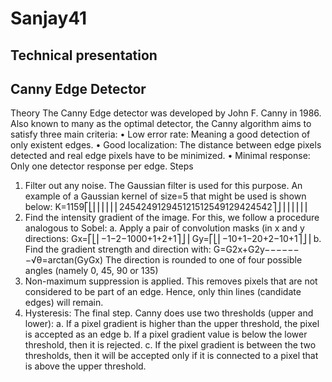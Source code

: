 # Sanjay41
## Technical presentation
## Canny Edge Detector

Theory
The Canny Edge detector was developed by John F. Canny in 1986. Also known to many as the optimal detector, the Canny algorithm aims to satisfy three main criteria:
•	Low error rate: Meaning a good detection of only existent edges.
•	Good localization: The distance between edge pixels detected and real edge pixels have to be minimized.
•	Minimal response: Only one detector response per edge.
Steps
1.	Filter out any noise. The Gaussian filter is used for this purpose. An example of a Gaussian kernel of size=5 that might be used is shown below:
K=1159⎡⎣⎢⎢⎢⎢⎢⎢245424912945121512549129424542⎤⎦⎥⎥⎥⎥⎥⎥
2.	Find the intensity gradient of the image. For this, we follow a procedure analogous to Sobel:
a.	Apply a pair of convolution masks (in x and y directions:
Gx=⎡⎣⎢−1−2−1000+1+2+1⎤⎦⎥
Gy=⎡⎣⎢−10+1−20+2−10+1⎤⎦⎥
b.	Find the gradient strength and direction with:
G=G2x+G2y−−−−−−−√θ=arctan(GyGx)
The direction is rounded to one of four possible angles (namely 0, 45, 90 or 135)
3.	Non-maximum suppression is applied. This removes pixels that are not considered to be part of an edge. Hence, only thin lines (candidate edges) will remain.
4.	Hysteresis: The final step. Canny does use two thresholds (upper and lower):
a.	If a pixel gradient is higher than the upper threshold, the pixel is accepted as an edge
b.	If a pixel gradient value is below the lower threshold, then it is rejected.
c.	If the pixel gradient is between the two thresholds, then it will be accepted only if it is connected to a pixel that is above the upper threshold.
